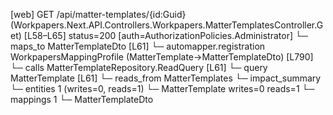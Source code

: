 [web] GET /api/matter-templates/{id:Guid}  (Workpapers.Next.API.Controllers.Workpapers.MatterTemplatesController.Get)  [L58–L65] status=200 [auth=AuthorizationPolicies.Administrator]
  └─ maps_to MatterTemplateDto [L61]
    └─ automapper.registration WorkpapersMappingProfile (MatterTemplate->MatterTemplateDto) [L790]
  └─ calls MatterTemplateRepository.ReadQuery [L61]
  └─ query MatterTemplate [L61]
    └─ reads_from MatterTemplates
  └─ impact_summary
    └─ entities 1 (writes=0, reads=1)
      └─ MatterTemplate writes=0 reads=1
    └─ mappings 1
      └─ MatterTemplateDto

